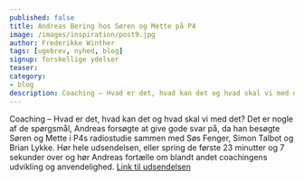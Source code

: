 ```yaml
---
published: false
title: Andreas Bering hos Søren og Mette på P4
image: /images/inspiration/post9.jpg
author: Frederikke Winther
tags: [ugebrev, nyhed, blog]
signup: forskellige ydelser
teaser:
category:
- blog
description: Coaching – Hvad er det, hvad kan det og hvad skal vi med det? Det er nogle af de spørgsmål, Andreas forsøgte at give gode svar på, da han besøgte Søren og Mette i P4s radiostudie sammen med Søs Fenger, Simon Talbot og Brian Lykke.
---
```


Coaching – Hvad er det, hvad kan det og hvad skal vi med det? Det er nogle af de spørgsmål, Andreas forsøgte at give gode svar på, da han besøgte Søren og Mette i P4s radiostudie sammen med Søs Fenger, Simon Talbot og Brian Lykke. Hør hele udsendelsen, eller spring de første 23 minutter og 7 sekunder over og hør Andreas fortælle om blandt andet coachingens udvikling og anvendelighed. [Link til udsendelsen](https://www.dr.dk/radio/p4/soeren-mette/soeren-mette-81)